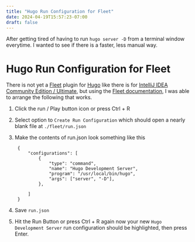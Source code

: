 ```yaml
---
title: "Hugo Run Configuration for Fleet"
date: 2024-04-19T15:57:23-07:00
draft: false
---
```


After getting tired of having to run `hugo server -D` from a terminal window everytime. I wanted to see if there is a 
faster, less manual way.

# Hugo Run Configuration for Fleet

There is not yet a [Fleet](https://www.jetbrains.com/fleet/) plugin for [Hugo](https://gohugo.io/) like there is for 
[IntelliJ IDEA Community Edition / Ultimate](https://www.jetbrains.com/idea/), but using the 
[Fleet documentation](https://www.jetbrains.com/help/fleet/run-configs.html#properties), I was able to arrange the 
following that works.

1. Click the run / Play button icon or press Ctrl + R 
2. Select option to `Create Run Configuration` which should open a nearly blank file at `./fleet/run.json`
3. Make the contents of run.json look something like this


        {
            "configurations": [
                {
                    "type": "command",
                    "name": "Hugo Development Server",
                    "program": "/usr/local/bin/hugo",
                    "args": ["server", "-D"],
                },
            
            ]
        }

4. Save `run.json`
5. Hit the Run Button or press Ctrl + R again now your new `Hugo Development Server` run configuration should be 
highlighted, then press Enter.


